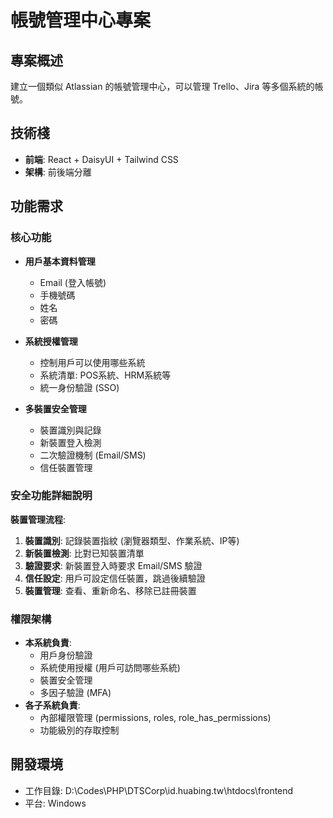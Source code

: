 # 帳號管理中心專案

## 專案概述
建立一個類似 Atlassian 的帳號管理中心，可以管理 Trello、Jira 等多個系統的帳號。

## 技術棧
- **前端**: React + DaisyUI + Tailwind CSS
- **架構**: 前後端分離

## 功能需求

### 核心功能
- **用戶基本資料管理**
  - Email (登入帳號)
  - 手機號碼
  - 姓名
  - 密碼

- **系統授權管理**
  - 控制用戶可以使用哪些系統
  - 系統清單: POS系統、HRM系統等
  - 統一身份驗證 (SSO)

- **多裝置安全管理**
  - 裝置識別與記錄
  - 新裝置登入檢測
  - 二次驗證機制 (Email/SMS)
  - 信任裝置管理

### 安全功能詳細說明

**裝置管理流程**:
1. **裝置識別**: 記錄裝置指紋 (瀏覽器類型、作業系統、IP等)
2. **新裝置檢測**: 比對已知裝置清單
3. **驗證要求**: 新裝置登入時要求 Email/SMS 驗證
4. **信任設定**: 用戶可設定信任裝置，跳過後續驗證
5. **裝置管理**: 查看、重新命名、移除已註冊裝置

### 權限架構
- **本系統負責**:
  - 用戶身份驗證
  - 系統使用授權 (用戶可訪問哪些系統)
  - 裝置安全管理
  - 多因子驗證 (MFA)
- **各子系統負責**:
  - 內部權限管理 (permissions, roles, role_has_permissions)
  - 功能級別的存取控制

## 開發環境
- 工作目錄: D:\Codes\PHP\DTSCorp\id.huabing.tw\htdocs\frontend
- 平台: Windows